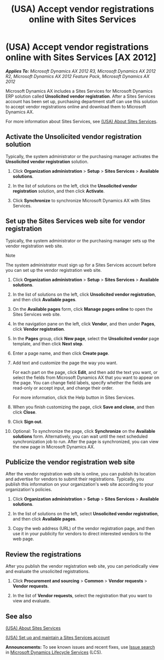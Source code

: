 ﻿---
title: (USA) Accept vendor registrations online with Sites Services
TOCTitle: (USA) Accept vendor registrations online with Sites Services
ms:assetid: 2e6229d0-c72d-4baf-a22f-070bd667ec1b
ms:mtpsurl: https://technet.microsoft.com/en-us/library/Hh208529(v=AX.60)
ms:contentKeyID: 36056277
ms.date: 04/18/2014
mtps_version: v=AX.60
---

# (USA) Accept vendor registrations online with Sites Services [AX 2012]


_**Applies To:** Microsoft Dynamics AX 2012 R3, Microsoft Dynamics AX 2012 R2, Microsoft Dynamics AX 2012 Feature Pack, Microsoft Dynamics AX 2012_

Microsoft Dynamics AX includes a Sites Services for Microsoft Dynamics ERP solution called **Unsolicited vendor registration**. After a Sites Services account has been set up, purchasing department staff can use this solution to accept vendor registrations online and download them to Microsoft Dynamics AX.

For more information about Sites Services, see [(USA) About Sites Services](usa-about-sites-services.md).

## Activate the Unsolicited vendor registration solution

Typically, the system administrator or the purchasing manager activates the **Unsolicited vendor registration** solution.

1.  Click **Organization administration** \> **Setup** \> **Sites Services** \> **Available solutions**.

2.  In the list of solutions on the left, click the **Unsolicited vendor registration** solution, and then click **Activate**.

3.  Click **Synchronize** to synchronize Microsoft Dynamics AX with Sites Services.

## Set up the Sites Services web site for vendor registration

Typically, the system administrator or the purchasing manager sets up the vendor registration web site.


> [!NOTE]
> <P>The system administrator must sign up for a Sites Services account before you can set up the vendor registration web site.</P>



1.  Click **Organization administration** \> **Setup** \> **Sites Services** \> **Available solutions**.

2.  In the list of solutions on the left, click **Unsolicited vendor registration**, and then click **Available pages**.

3.  On the **Available pages** form, click **Manage pages online** to open the Sites Services web site.

4.  In the navigation pane on the left, click **Vendor**, and then under **Pages**, click **Vendor registration**.

5.  In the **Pages** group, click **New page**, select the **Unsolicited vendor** page template, and then click **Next step**.

6.  Enter a page name, and then click **Create page**.

7.  Add text and customize the page the way you want.
    
    For each part on the page, click **Edit**, and then add the text you want, or select the fields from Microsoft Dynamics AX that you want to appear on the page. You can change field labels, specify whether the fields are read-only or accept input, and change their order.
    
    For more information, click the Help button in Sites Services.

8.  When you finish customizing the page, click **Save and close**, and then click **Close**.

9.  Click **Sign out**.

10. Optional: To synchronize the page, click **Synchronize** on the **Available solutions** form. Alternatively, you can wait until the next scheduled synchronization job to run. After the page is synchronized, you can view the new page in Microsoft Dynamics AX.

## Publicize the vendor registration web site

After the vendor registration web site is online, you can publish its location and advertise for vendors to submit their registrations. Typically, you publish this information on your organization's web site according to your organization's policies.

1.  Click **Organization administration** \> **Setup** \> **Sites Services** \> **Available solutions**.

2.  In the list of solutions on the left, select **Unsolicited vendor registration**, and then click **Available pages**.

3.  Copy the web address (URL) of the vendor registration page, and then use it in your publicity for vendors to direct interested vendors to the web page.

## Review the registrations

After you publish the vendor registration web site, you can periodically view and evaluate the unsolicited registrations.

1.  Click **Procurement and sourcing** \> **Common** \> **Vendor requests** \> **Vendor requests**.

2.  In the list of **Vendor requests**, select the registration that you want to view and evaluate.

## See also

[(USA) About Sites Services](usa-about-sites-services.md)

[(USA) Set up and maintain a Sites Services account](usa-set-up-and-maintain-a-sites-services-account.md)

  
**Announcements:** To see known issues and recent fixes, use [Issue search](http://go.microsoft.com/fwlink/?linkid=389258) in [Microsoft Dynamics Lifecycle Services](http://go.microsoft.com/fwlink/?linkid=306505) (LCS).

